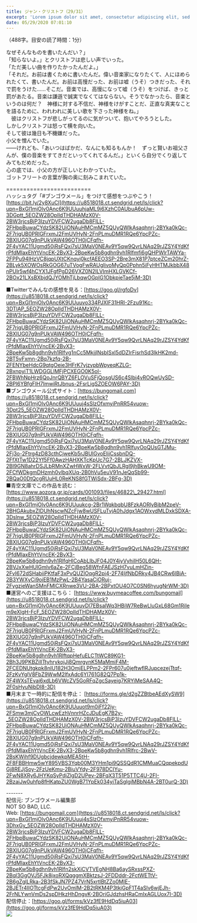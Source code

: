```yaml
---
title: ジャン・クリストフ（29/31）
excerpt: 'Lorem ipsum dolor sit amet, consectetur adipiscing elit, sed do eiusmod tempor incididunt ut labore et dolore magna aliqua. Praesent elementum facilisis leo vel fringilla est ullamcorper eget. At imperdiet dui accumsan sit amet nulla facilisi morbi tempus.'
date: 05/29/2020 07:01:10
---
```


（488字。目安の読了時間：1分）  
  
なぜそんなものを書いたんだい？」  
「知らないよ。」とクリストフは悲しい声でいった。  
「ただ美しい曲を作りたかったんだよ。」  
「それだ。お前は書くために書いたんだ。偉い音楽家になりたくて、人にほめられたくて、書いたんだ。お前は高慢だった、お前は嘘（うそ）つきだった、それで罰をうけた……そこだ。音楽では、高慢になって嘘（うそ）をつけば、きっと罰があたる。音楽は謙遜で誠実でなくてはならない。そうでなかったら、音楽というのは何だ？　神様に対する不信だ、神様をけがすことだ、正直な真実なことを語るために、われわれに美しい歌を下さった神様をね。」  
　彼はクリストフが悲しがってるのに気がついて、抱いてやろうとした。  
しかしクリストフは怒って横を向いた。  
そして彼は幾日も不機嫌だった。  
小父を憎んでいた。  
――けれども、「あいつはばかだ、なんにも知るもんか！　ずっと賢いお祖父さんが、僕の音楽をすてきだといってくれてるんだ。」といくら自分でくり返してみてもだめだった。  
心の底では、小父の方が正しいとわかっていた。  
ゴットフリートの言葉が胸の奥に刻みこまれていた。  
  
\=========================  
ハッシュタグ「#ブンゴウメール」をつけて感想をつぶやこう！　  
[https://bit.ly/2y8XuCI](https://u8518018.ct.sendgrid.net/ls/click?upn=BxGl1mjOlv0Anc6K9UUuuhjaML9i6XzhC0AUbuA6pUw-3DGptt_5EOZW28OpIldTHDHAMzX0V-2BW3rjcsBjP3IzuYDVFCW2ugaDb8FlLL-2FHbpBuwaCYdzSK82UiONAuHMCmMZ5QUyQWlkAsaqhnrj-2BYka0kQc-2F7rigUB0PRlGFrxmJ2FmUVHyN-2FnPLmuDMR1RQe6YpcPZc-2BXIUG07g9nPUkVAW496OTH0jCFqfh-2F4yYAC11Ugmd50jRsFQxi7sU3MaV0NEAv9Y5qw9QvrLNAq29rJZSY4YdKfrPfdMIaxEhYtVncEK-2BvX3-2BpeKw5b8gdhn9vh1Rlfmfi6gQHPWlrTAWYa-2FPPu94IHzVC8jqpUXtCKnqyj0kcfAEEO3SP-2Bre3mX81P7ptceZCm20hrZ-2BLyk5XOWOsRkGOG67uTVogFwRAUgIivoMyQp0Pphn5iFyHHTMJkbbX48nPUIr5wf4hCYX1JFgfPgD26VXZ0N2ILVImHXLGVKCf-2BOx21LXsBXbjdQJYOMhTjLbqwOGpIG1ObkpieTae5jM-3D)  
  
■Twitterでみんなの感想を見る：[https://goo.gl/rgfoDv](https://u8518018.ct.sendgrid.net/ls/click?upn=BxGl1mjOlv0Anc6K9UUuuvo334PJXlF31HRI-2Fzu91Kc-3DTlAP_5EOZW28OpIldTHDHAMzX0V-2BW3rjcsBjP3IzuYDVFCW2ugaDb8FlLL-2FHbpBuwaCYdzSK82UiONAuHMCmMZ5QUyQWlkAsaqhnrj-2BYka0kQc-2F7rigUB0PRlGFrxmJ2FmUVHyN-2FnPLmuDMR1RQe6YpcPZc-2BXIUG07g9nPUkVAW496OTH0jCFqfh-2F4yYAC11Ugmd50jRsFQxi7sU3MaV0NEAv9Y5qw9QvrLNAq29rJZSY4YdKfrPfdMIaxEhYtVncEK-2BvX3-2BpeKw5b8gdhn9vh1Rlfvg1nCc5MkjjlNsbISxl5dDZIrFisrhSd3lkHK2md-2BT5vFxmn-2Bq7kzfq-2B-2FENYbeHdcG9qtgOeie3HFrK7yjzvpbWpyeqKZLG-2BxnpyiT1LWDGGLlMFjPCXEGO0K5oI-2FBWhNpHrz6QoJnrQBYZ6FLOVuSFjQosgUS6c4Slbi4vROQwUySD-2BPl6YBfgFlH7ImwiRtJbnus-2FsrLigSZOEOW6PAY-3D)  
■ブンゴウメール公式サイト：[https://bungomail.com](https://u8518018.ct.sendgrid.net/ls/click?upn=BxGl1mjOlv0Anc6K9UUuuj4sSlzOfxmyiPnRR54vuow-3Dpt25_5EOZW28OpIldTHDHAMzX0V-2BW3rjcsBjP3IzuYDVFCW2ugaDb8FlLL-2FHbpBuwaCYdzSK82UiONAuHMCmMZ5QUyQWlkAsaqhnrj-2BYka0kQc-2F7rigUB0PRlGFrxmJ2FmUVHyN-2FnPLmuDMR1RQe6YpcPZc-2BXIUG07g9nPUkVAW496OTH0jCFqfh-2F4yYAC11Ugmd50jRsFQxi7sU3MaV0NEAv9Y5qw9QvrLNAq29rJZSY4YdKfrPfdMIaxEhYtVncEK-2BvX3-2BpeKw5b8gdhn9vh1RlfuyOoQUsGTJMu-2Fj3o-2Ftrg4zD83cthCjweKb5rJBUlGvoEIiiCssbnDQ-2FfXtTw1D22Yf5Ff0AwzHAHXKTcKpUc7G7-2BLJKZVX-2Bl9GN8ahrDSJLbRMnXZwHWxW-2FLVvtQbJLRgl9jhBkwU9OM-2FCfWDkgmDHzmh0vlbqXUq-2B0hVu5euV91nJeQqSb99-2BQaO0DtQcgRUuHL0ReKNS8fGTWiSdx-2BFg-3D)  
■青空文庫でこの作品を読む：[https://www.aozora.gr.jp/cards/001093/files/46822\_29427.html](https://u8518018.ct.sendgrid.net/ls/click?upn=BxGl1mjOlv0Anc6K9UUuukcg-2Br1WqkbqbU8FzkAORlyBibM2peV-2BHGAkubxZIDUhNscwNZcFjw8wUSFLuTvjA0hJdgx1AOWxydMLDxkSDXA-3Dslnw_5EOZW28OpIldTHDHAMzX0V-2BW3rjcsBjP3IzuYDVFCW2ugaDb8FlLL-2FHbpBuwaCYdzSK82UiONAuHMCmMZ5QUyQWlkAsaqhnrj-2BYka0kQc-2F7rigUB0PRlGFrxmJ2FmUVHyN-2FnPLmuDMR1RQe6YpcPZc-2BXIUG07g9nPUkVAW496OTH0jCFqfh-2F4yYAC11Ugmd50jRsFQxi7sU3MaV0NEAv9Y5qw9QvrLNAq29rJZSY4YdKfrPfdMIaxEhYtVncEK-2BvX3-2BpeKw5b8gdhn9vh1RlfqHlCoAbLIbJF04J0Y4iyVyhiIH50L6QH-2BVJxXwHUlGmlv6aZe-2FCjBeg58WfnFAEJSzH7vuLmHZin-2FvI672dSHabiiPKtfaF3xPvQUZIOqgR2pi4-2F74ljfNbDRky4JB4CRw6lBiA-2B3YWXyCi9oiEB1MzPwL-2B4YasaCjORuj-2FygzieWanSMnFMlCXRnwe3VU-2BA-2BPxtOU4O7C0SN6hyugNrWM-3D)  
■運営へのご支援はこちら： [https://www.buymeacoffee.com/bungomail](https://u8518018.ct.sendgrid.net/ls/click?upn=BxGl1mjOlv0Anc6K9UUuuvDl7EBsalWq3HBiW7ReBwLluGxL68Gm1RiIem9eXlgH-FcF_5EOZW28OpIldTHDHAMzX0V-2BW3rjcsBjP3IzuYDVFCW2ugaDb8FlLL-2FHbpBuwaCYdzSK82UiONAuHMCmMZ5QUyQWlkAsaqhnrj-2BYka0kQc-2F7rigUB0PRlGFrxmJ2FmUVHyN-2FnPLmuDMR1RQe6YpcPZc-2BXIUG07g9nPUkVAW496OTH0jCFqfh-2F4yYAC11Ugmd50jRsFQxi7sU3MaV0NEAv9Y5qw9QvrLNAq29rJZSY4YdKfrPfdMIaxEhYtVncEK-2BvX3-2BpeKw5b8gdhn9vh1RlftqpHefuELCTtWC89KG1-2Bh3J9PKBZiIlTtyhrykojJj8QmrgynK5MaMmiF4M-2FCEDNUtgkpk8nIU182H3OmjELPPm2-2FPr607u0jeftwflRJupcezejTtqf-2FzKvYglV8FbZ9WwM2lfxAdc6YI761G82Q7Pp1k-2F4WXsTEvai6xdLb6VWcZV5GoRFqZgcSayeig7KRYiMeSAA4Q-2F0sHyuNibDI8-3D)  
■月末まで一時的に配信を停止： [https://forms.gle/d2gZZBtbeAEdXySW9](https://u8518018.ct.sendgrid.net/ls/click?upn=BxGl1mjOlv0Anc6K9UUuuot9m0iFf22jy-2FSmw3mjCyOWLcwEzhVnnrHZcJDuEgK7B2y-_5EOZW28OpIldTHDHAMzX0V-2BW3rjcsBjP3IzuYDVFCW2ugaDb8FlLL-2FHbpBuwaCYdzSK82UiONAuHMCmMZ5QUyQWlkAsaqhnrj-2BYka0kQc-2F7rigUB0PRlGFrxmJ2FmUVHyN-2FnPLmuDMR1RQe6YpcPZc-2BXIUG07g9nPUkVAW496OTH0jCFqfh-2F4yYAC11Ugmd50jRsFQxi7sU3MaV0NEAv9Y5qw9QvrLNAq29rJZSY4YdKfrPfdMIaxEhYtVncEK-2BvX3-2BpeKw5b8gdhn9vh1Rlfrc-2BwV-2BsKWihf9DUgbcjdewkpMEA5tH-2F8FBBHmw5wY895VBS3Yqb00M3YHm1pi9QSSQdR1CMMuaCQqpekpdUGj8REJjSoy-2FzUeKmu-2BiuVYdy-2F978DCIYu-2FwN8XRy6JHYKqSyPdjZlgD2UPev-2BFqX3T51P5TTC4U-2FI-2BzaiJw0uhfp8fHKatpZU0WgB71YpEk034yiTaSgIgiMBbN4A-2BT0urQ-3D)  
  
\-------  
配信元: ブンゴウメール編集部  
NOT SO BAD, LLC.  
Web: [https://bungomail.com](https://u8518018.ct.sendgrid.net/ls/click?upn=BxGl1mjOlv0Anc6K9UUuuj4sSlzOfxmyiPnRR54vuow-3DhxGy_5EOZW28OpIldTHDHAMzX0V-2BW3rjcsBjP3IzuYDVFCW2ugaDb8FlLL-2FHbpBuwaCYdzSK82UiONAuHMCmMZ5QUyQWlkAsaqhnrj-2BYka0kQc-2F7rigUB0PRlGFrxmJ2FmUVHyN-2FnPLmuDMR1RQe6YpcPZc-2BXIUG07g9nPUkVAW496OTH0jCFqfh-2F4yYAC11Ugmd50jRsFQxi7sU3MaV0NEAv9Y5qw9QvrLNAq29rJZSY4YdKfrPfdMIaxEhYtVncEK-2BvX3-2BpeKw5b8gdhn9vh1Rlfn2skXiCVTVEgNH8Ba6aySRxssPXZ-2Bql3GgOVJ5FJk8jxoRXQqggmXBktzsJ-2FDDddr-2FctWETtV-2B6gZglLRka-2B3fSkJN7PZ47VrN5xrtlBtZZo0MIE-2BJETr4IIOTtcgFdPw2UvOmlM-2B2tRKM4P3tkjGpF1T4aSlv6wjEJh-2FrNLYwnVmDs2spDHkzHhDngvK-2BOriGJdzhsHRaCmIxAGLUox7I-3D)  
配信停止：[https://goo.gl/forms/kVz3fE9HdDq5iuA03](https://goo.gl/forms/kVz3fE9HdDq5iuA03)  
![](https://u8518018.ct.sendgrid.net/wf/open?upn=ypZaqTjaYrwJSsa-2BLe7H7RcvxSux8rtM6dMtnptkxLQMLiJbmQ03whDMSt9-2BvxM-2BKE6ujadHWCHS-2FYDUUXrKB1ko48yvbyCc0cRihB-2Fp5Bay9wjnwFFFSOMUGZ1XsQFLK8tuHQBFLXFSkOiVMoxZUx7abhRbQqpJXOFLD76eknumQmcuj5r2SXBl29Xkwie-2F4VaoBlv58nQawVV8S1irYJuzAbzQYFja77g8yfrgSRUMCdXQzgt3fIeVUwDQ8ZnPGss54q-2FuJ64INkR5Ma8nUU5PLI7WeCNxDhY2P-2BicQEOfrFUKWZWbAoEn23kki5kx4AFdmKtEJFuWTdzWMep7e22VbF3CgcOaYy6rzTlJRN2WpCTcEhI8PKuUtx82dlxtJGhDktfDqHJs-2FZajNAXKnTmQcuZxjElmvDD3L182swJGSXbRGORIjXUc9FJEGGqn3ShoieNt0v10eb1v32qjYfXpzm9VL7J6COJJoUDwS2w-3D)